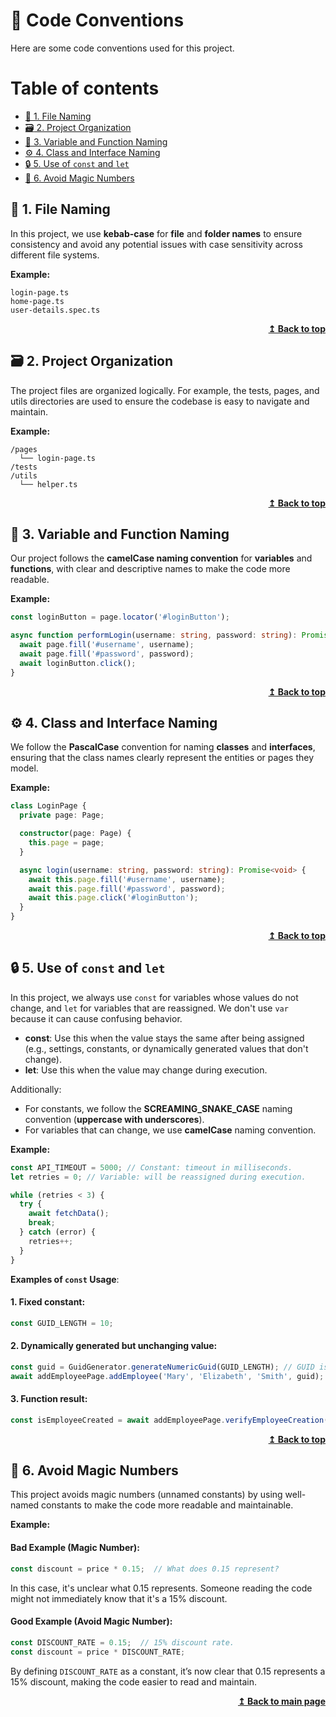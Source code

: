 # :scroll: Code Conventions

Here are some code conventions used for this project.

# Table of contents

- [:file_folder: 1. File Naming](#file_folder-1-file-naming)
- [:card_file_box: 2. Project Organization](#card_file_box-2-project-organization)
- [:dromedary_camel: 3. Variable and Function Naming](#dromedary_camel-3-variable-and-function-naming)
- [:gear: 4. Class and Interface Naming](#gear-4-class-and-interface-naming)
- [:lock: 5. Use of `const` and `let`](#lock-5-use-of-const-and-let)
- [:crystal_ball: 6. Avoid Magic Numbers](#crystal_ball-6-avoid-magic-numbers)

## :file_folder: 1. File Naming

In this project, we use **kebab-case** for **file** and **folder names** to ensure consistency and avoid any potential issues with case sensitivity across different file systems.  

**Example:**

```
login-page.ts
home-page.ts
user-details.spec.ts
```
<div align="right">
    <b><a href="#table-of-contents">↥ Back to top</a></b>
</div>

## :card_file_box: 2. Project Organization

The project files are organized logically. For example, the tests, pages, and utils directories are used to ensure the codebase is easy to navigate and maintain.  

**Example:**

```
/pages
  └── login-page.ts
/tests
/utils
  └── helper.ts
```

<div align="right">
    <b><a href="#table-of-contents">↥ Back to top</a></b>
</div>

## :dromedary_camel: 3. Variable and Function Naming

Our project follows the **camelCase naming convention** for **variables** and **functions**, with clear and descriptive names to make the code more readable.  

**Example:**

```typescript
const loginButton = page.locator('#loginButton');

async function performLogin(username: string, password: string): Promise<void> {
  await page.fill('#username', username);
  await page.fill('#password', password);
  await loginButton.click();
}
```
<div align="right">
    <b><a href="#table-of-contents">↥ Back to top</a></b>
</div>


## :gear: 4. Class and Interface Naming

We follow the **PascalCase** convention for naming **classes** and **interfaces**, ensuring that the class names clearly represent the entities or pages they model.  

**Example:**

```typescript
class LoginPage {
  private page: Page;

  constructor(page: Page) {
    this.page = page;
  }

  async login(username: string, password: string): Promise<void> {
    await this.page.fill('#username', username);
    await this.page.fill('#password', password);
    await this.page.click('#loginButton');
  }
}
```
<div align="right">
    <b><a href="#table-of-contents">↥ Back to top</a></b>
</div>


## :lock: 5. Use of `const` and `let`

In this project, we always use `const` for variables whose values do not change, and `let` for variables that are reassigned. We don't use `var` because it can cause confusing behavior.

  - **const**: Use this when the value stays the same after being assigned (e.g., settings, constants, or dynamically generated values that don't change).
  - **let**: Use this when the value may change during execution.

  Additionally:

  - For constants, we follow the **SCREAMING_SNAKE_CASE** naming convention (**uppercase with underscores**).
  - For variables that can change, we use **camelCase** naming convention.

**Example:**

```typescript
const API_TIMEOUT = 5000; // Constant: timeout in milliseconds.
let retries = 0; // Variable: will be reassigned during execution.

while (retries < 3) {
  try {
    await fetchData();
    break;
  } catch (error) {
    retries++;
  }
}
```

**Examples of `const` Usage**:

#### 1. Fixed constant:

```typescript
const GUID_LENGTH = 10;
```

#### 2. Dynamically generated but unchanging value:

```typescript
const guid = GuidGenerator.generateNumericGuid(GUID_LENGTH); // GUID is generated but won't be reassigned.
await addEmployeePage.addEmployee('Mary', 'Elizabeth', 'Smith', guid);
```

#### 3. Function result:

```typescript
const isEmployeeCreated = await addEmployeePage.verifyEmployeeCreation(); // The result won't change after assignment.
```

<div align="right">
    <b><a href="#table-of-contents">↥ Back to top</a></b>
</div>


## :crystal_ball: 6. Avoid Magic Numbers

This project avoids magic numbers (unnamed constants) by using well-named constants to make the code more readable and maintainable.  

**Example:**
#### Bad Example (Magic Number):
```typescript
const discount = price * 0.15;  // What does 0.15 represent?
```
In this case, it's unclear what 0.15 represents. Someone reading the code might not immediately know that it's a 15% discount.
#### Good Example (Avoid Magic Number):
```typescript
const DISCOUNT_RATE = 0.15;  // 15% discount rate.
const discount = price * DISCOUNT_RATE;
```
By defining `DISCOUNT_RATE` as a constant, it’s now clear that 0.15 represents a 15% discount, making the code easier to read and maintain.

<div align="right">
    <b><a href="https://github.com/ovidiocbba/playwright-typescript-project?tab=readme-ov-file#table-of-contents">↥ Back to main page</a></b>
</div>
